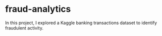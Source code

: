# fraud-analytics
In this project, I explored a Kaggle banking transactions dataset to identify fraudulent activity.
